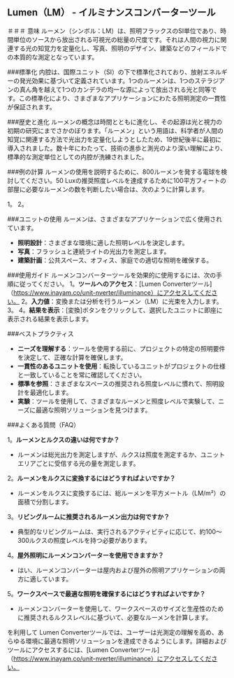 ## Lumen（LM） - イルミナンスコンバーターツール

＃＃＃ 意味
ルーメン（シンボル：LM）は、照明フラックスのSI単位であり、時間単位のソースから放出される可視光の総量の尺度です。それは人間の視力に関連する光の知覚力を定量化し、写真、照明のデザイン、建築などのフィールドでの本質的な測定となっています。

###標準化
内腔は、国際ユニット（SI）の下で標準化されており、放射エネルギーの発光効果に基づいて定義されています。1つのルーメンは、1つのステラジアンの真ん角を越えて1つのカンデラの均一な源によって放出される光と同等です。この標準化により、さまざまなアプリケーションにわたる照明測定の一貫性が保証されます。

###歴史と進化
ルーメンの概念は時間とともに進化し、その起源は光と視力の初期の研究にまでさかのぼります。「ルーメン」という用語は、科学者が人間の知覚に関連する方法で光出力を定量化しようとしたため、19世紀後半に最初に導入されました。数十年にわたって、技術の進歩と測光のより深い理解により、標準的な測定単位としての内腔が洗練されました。

###例の計算
ルーメンの使用を説明するために、800ルーメンを発する電球を検討してください。50 Luxの推奨照度レベルを達成するために100平方フィートの部屋に必要なルーメンの数を判断したい場合は、次のように計算します。

1。
2。

###ユニットの使用
ルーメンは、さまざまなアプリケーションで広く使用されています。
-  **照明設計**：さまざまな環境に適した照明レベルを決定します。
-  **写真**：フラッシュと連続ライトの光出力を測定します。
-  **建築計画**：公共スペース、オフィス、家庭での適切な照明を確保する。

###使用ガイド
ルーメンコンバーターツールを効果的に使用するには、次の手順に従ってください。
1。**ツールへのアクセス**：[Lumen Converterツール]（https://www.inayam.co/unit-nverter/illuminance）にアクセスしてください。
2。**入力値**：変換または分析を行うルーメン（LM）に光束を入力します。
3。
4。**結果を表示**：[変換]ボタンをクリックして、選択したユニットに即座に表示される結果を表示します。

###ベストプラクティス
-  **ニーズを理解する**：ツールを使用する前に、プロジェクトの特定の照明要件を決定して、正確な計算を確保します。
-  **一貫性のあるユニットを使用**：転換しているユニットがプロジェクトの仕様と一致していることを常に確認してください。
-  **標準を参照**：さまざまなスペースの推奨される照度レベルに慣れて、照明設計を最適化します。
-  **実験**：ツールを使用して、さまざまなルーメンと照度レベルで実験して、ニーズに最適な照明ソリューションを見つけます。

###よくある質問（FAQ）

1。**ルーメンとルクスの違いは何ですか？**
- ルーメンは総光出力を測定しますが、ルクスは照度を測定するか、ユニットエリアごとに受信する光の量を測定します。

2。**ルーメンをルクスに変換するにはどうすればよいですか？**
- ルーメンをルクスに変換するには、総ルーメンを平方メートル（LM/m²）の面積で分割します。

3。**リビングルームに推奨されるルーメン出力は何ですか？**
- 典型的なリビングルームは、実行されるアクティビティに応じて、約100〜300ルクスの照度レベルを持つ必要があります。

4。**屋外照明にルーメンコンバーターを使用できますか？**
- はい、ルーメンコンバーターは屋内および屋外の照明アプリケーションの両方に適しています。

5。**ワークスペースで最適な照明を確保するにはどうすればよいですか？**
- ルーメンコンバーターを使用して、ワークスペースのサイズと生産性のために推奨されるルクスレベルに基づいて、必要なルーメンを計算します。

を利用して Lumen Converterツールでは、ユーザーは光測定の理解を高め、あらゆる環境に最適な照明ソリューションを達成できるようにします。詳細およびツールにアクセスするには、[Lumen Converterツール]（https://www.inayam.co/unit-nverter/illuminance）にアクセスしてください。